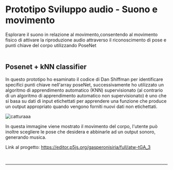 # Prototipo Sviluppo audio - Suono e movimento 
Esplorare il suono in relazione al movimento,consentendo al movimento fisico di attivare la riproduzione audio attraverso il riconoscimento di pose e punti chiave del corpo utilizzando PoseNet
<br>
<br>
## Posenet + kNN classifier
In questo prototipo ho esaminato il codice di Dan Shiffman per identificare specifici punti chiave nell'array poseNet, successivamente ho utilizzato un algoritmo di apprendimento automatico (KNN) supervisionato (al contrario di un algoritmo di apprendimento automatico non supervisionato) è uno che si basa su dati di input etichettati per apprendere una funzione che produce un output appropriato quando vengono forniti nuovi dati non etichettati.

![catturaaa](https://user-images.githubusercontent.com/77029849/118136361-52fb4580-b404-11eb-8721-c118795fb90a.JPG)


In questa immagine viene mostrato il movimento del corpo, l'utente può inoltre scegliere le pose che desidera e abbinarle ad un output sonoro, generando musica.

Link al progetto: https://editor.p5js.org/gasperonisiria/full/atw-tGA_3

<br>

***

